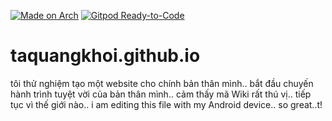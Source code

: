 [![Made on Arch](https://img.shields.io/badge/Web--is--Made--on-ArchLinux-blue)](https://archlinux.com) 
[![Gitpod Ready-to-Code](https://img.shields.io/badge/Gitpod-Ready--to--Code-blue?logo=gitpod)](https://gitpod.io/#https://github.com/TaQuangKhoi/taquangkhoi.github.io)

# taquangkhoi.github.io
tôi thử nghiệm tạo một website cho chính bản thân mình.. bắt đầu chuyến hành trình tuyệt vời của bản thân mình..
cảm thấy mã Wiki rất thú vị.. tiếp tục vì thế giới nào..
i am editing this file with my Android device.. so great..t!
